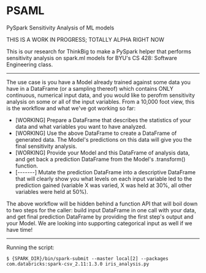 # PSAML

PySpark Sensitivity Analysis of ML models

THIS IS A WORK IN PROGRESS; TOTALLY ALPHA RIGHT NOW

This is our research for ThinkBig to make a PySpark helper that performs sensitivity analysis on spark.ml models for BYU's CS 428: Software Engineering class.

---

The use case is you have a Model already trained against some data you have in a DataFrame (or a sampling thereof) which contains ONLY continuous, numerical input data, and you would like to perofrm sensitivity analysis on some or all of the input variables. From a 10,000 foot view, this is the workflow and what we've got working so far:

- [WORKING] Prepare a DataFrame that describes the statistics of your data and what variables you want to have analyzed.
- [WORKING] Use the above DataFrame to create a DataFrame of generated data. The Model's predictions on this data will give you the final sensitivity analysis.
- [WORKING] Provide your Model and this DataFrame of analysis data, and get back a prediction DataFrame from the Model's .transform() function.
- [-------] Mutate the prediction DataFrame into a descriptive DataFrame that will clearly show you what levels on each input variable led to the prediction gained (variable X was varied, X was held at 30%, all other variables were held at 50%).

The above workflow will be hidden behind a function API that will boil down to two steps for the caller: build input DataFrame in one call with your data, and get final prediction DataFrame by providing the first step's output and your Model. We are looking into supporting categorical input as well if we have time!

---

Running the script:

`$ {SPARK_DIR}/bin/spark-submit --master local[2] --packages com.databricks:spark-csv_2.11:1.3.0 iris_analysis.py`
